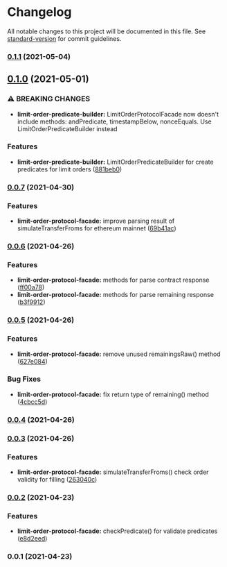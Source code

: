 # Changelog

All notable changes to this project will be documented in this file. See [standard-version](https://github.com/conventional-changelog/standard-version) for commit guidelines.

### [0.1.1](https://github.com/1inch/limit-order-protocol-utils/compare/v0.1.0...v0.1.1) (2021-05-04)

## [0.1.0](https://github.com/1inch/limit-order-protocol-utils/compare/v0.0.7...v0.1.0) (2021-05-01)


### ⚠ BREAKING CHANGES

* **limit-order-predicate-builder:** LimitOrderProtocolFacade now doesn't include methods: andPredicate, timestampBelow, nonceEquals. Use LimitOrderPredicateBuilder instead

### Features

* **limit-order-predicate-builder:** LimitOrderPredicateBuilder for create predicates for limit orders ([881beb0](https://github.com/1inch/limit-order-protocol-utils/commit/881beb0acc50c210befa310d02092e83b346dcbd))

### [0.0.7](https://github.com/1inch/limit-order-protocol-utils/compare/v0.0.6...v0.0.7) (2021-04-30)


### Features

* **limit-order-protocol-facade:** improve parsing result of simulateTransferFroms for ethereum mainnet ([69b41ac](https://github.com/1inch/limit-order-protocol-utils/commit/69b41ac54e5ffbe29715652c84dc8c3190fb23da))

### [0.0.6](https://github.com/1inch/limit-order-protocol-utils/compare/v0.0.5...v0.0.6) (2021-04-26)


### Features

* **limit-order-protocol-facade:** methods for parse contract response ([ff00a78](https://github.com/1inch/limit-order-protocol-utils/commit/ff00a7809ef56b153500d6fef1d2543944285f24))
* **limit-order-protocol-facade:** methods for parse remaining response ([b3f9912](https://github.com/1inch/limit-order-protocol-utils/commit/b3f99126c1d0ab15e4a2aa63d3e68a591ddfa675))

### [0.0.5](https://github.com/1inch/limit-order-protocol-utils/compare/v0.0.4...v0.0.5) (2021-04-26)


### Features

* **limit-order-protocol-facade:** remove unused remainingsRaw() method ([627e084](https://github.com/1inch/limit-order-protocol-utils/commit/627e084b2df6072e920e04e9900a973bd4e60f05))


### Bug Fixes

* **limit-order-protocol-facade:** fix return type of remaining() method ([4cbcc5d](https://github.com/1inch/limit-order-protocol-utils/commit/4cbcc5d1d8254ac1af90085b960746300b680fe8))

### [0.0.4](https://github.com/1inch/limit-order-protocol-utils/compare/v0.0.3...v0.0.4) (2021-04-26)

### [0.0.3](https://github.com/1inch/limit-order-protocol-utils/compare/v0.0.2...v0.0.3) (2021-04-26)


### Features

* **limit-order-protocol-facade:** simulateTransferFroms() check order validity for filling ([263040c](https://github.com/1inch/limit-order-protocol-utils/commit/263040ce1485afdbcc6a5694c483f26aa73642a5))

### [0.0.2](https://github.com/1inch/limit-order-protocol-utils/compare/v0.0.1...v0.0.2) (2021-04-23)


### Features

* **limit-order-protocol-facade:** checkPredicate() for validate predicates ([e8d2eed](https://github.com/1inch/limit-order-protocol-utils/commit/e8d2eedafb0c04d79e91cb05bc72649a47e70ae7))

### 0.0.1 (2021-04-23)
